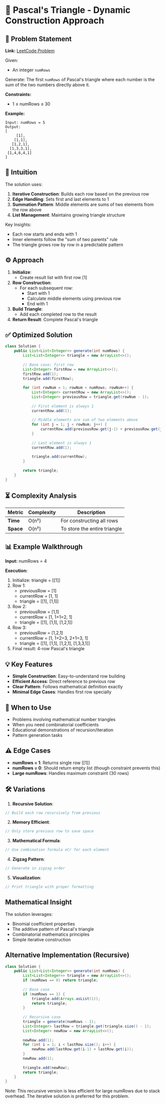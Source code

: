 # 🔺 Pascal's Triangle - Dynamic Construction Approach

## 📜 Problem Statement
**Link:** [LeetCode Problem](https://leetcode.com/problems/pascals-triangle/?envType=daily-question&envId=2025-08-01)

Given:
- An integer `numRows`

Generate:
The first `numRows` of Pascal's triangle where each number is the sum of the two numbers directly above it.

**Constraints:**
- 1 ≤ numRows ≤ 30

**Example:**
```text
Input: numRows = 5
Output:
[
     [1],
    [1,1],
   [1,2,1],
  [1,3,3,1],
 [1,4,6,4,1]
]
```

## 🧠 Intuition
The solution uses:
1. **Iterative Construction**: Builds each row based on the previous row
2. **Edge Handling**: Sets first and last elements to 1
3. **Summation Pattern**: Middle elements are sums of two elements from the row above
4. **List Management**: Maintains growing triangle structure

Key Insights:
- Each row starts and ends with 1
- Inner elements follow the "sum of two parents" rule
- The triangle grows row by row in a predictable pattern

## ⚙️ Approach
1. **Initialize**:
   - Create result list with first row [1]
2. **Row Construction**:
   - For each subsequent row:
     - Start with 1
     - Calculate middle elements using previous row
     - End with 1
3. **Build Triangle**:
   - Add each completed row to the result
4. **Return Result**: Complete Pascal's triangle

## ✅ Optimized Solution
```java
class Solution {
    public List<List<Integer>> generate(int numRows) {
        List<List<Integer>> triangle = new ArrayList<>();
        
        // Base case: first row
        List<Integer> firstRow = new ArrayList<>();
        firstRow.add(1);
        triangle.add(firstRow);
        
        for (int rowNum = 1; rowNum < numRows; rowNum++) {
            List<Integer> currentRow = new ArrayList<>();
            List<Integer> previousRow = triangle.get(rowNum - 1);
            
            // First element is always 1
            currentRow.add(1);
            
            // Middle elements are sum of two elements above
            for (int j = 1; j < rowNum; j++) {
                currentRow.add(previousRow.get(j-1) + previousRow.get(j));
            }
            
            // Last element is always 1
            currentRow.add(1);
            
            triangle.add(currentRow);
        }
        
        return triangle;
    }
}
```

## ⏳ Complexity Analysis
| Metric          | Complexity | Description |
|-----------------|------------|-------------|
| **Time**        | O(n²)      | For constructing all rows |
| **Space**       | O(n²)      | To store the entire triangle |

## 📊 Example Walkthrough
**Input:** numRows = 4

**Execution:**
1. Initialize: triangle = [[1]]
2. Row 1:
   - previousRow = [1]
   - currentRow = [1, 1]
   - triangle = [[1], [1,1]]
3. Row 2:
   - previousRow = [1,1]
   - currentRow = [1, 1+1=2, 1]
   - triangle = [[1], [1,1], [1,2,1]]
4. Row 3:
   - previousRow = [1,2,1]
   - currentRow = [1, 1+2=3, 2+1=3, 1]
   - triangle = [[1], [1,1], [1,2,1], [1,3,3,1]]
5. Final result: 4-row Pascal's triangle

## 💡 Key Features
- **Simple Construction**: Easy-to-understand row building
- **Efficient Access**: Direct reference to previous row
- **Clear Pattern**: Follows mathematical definition exactly
- **Minimal Edge Cases**: Handles first row specially

## 🚀 When to Use
- Problems involving mathematical number triangles
- When you need combinatorial coefficients
- Educational demonstrations of recursion/iteration
- Pattern generation tasks

## ⚠️ Edge Cases
- **numRows = 1**: Returns single row [[1]]
- **numRows = 0**: Should return empty list (though constraint prevents this)
- **Large numRows**: Handles maximum constraint (30 rows)

## 🛠 Variations
1. **Recursive Solution**:
```java
// Build each row recursively from previous
```

2. **Memory Efficient**:
```java
// Only store previous row to save space
```

3. **Mathematical Formula**:
```java
// Use combination formula nCr for each element
```

4. **Zigzag Pattern**:
```java
// Generate in zigzag order
```

5. **Visualization**:
```java
// Print triangle with proper formatting
```

## Mathematical Insight
The solution leverages:
- Binomial coefficient properties
- The additive pattern of Pascal's triangle
- Combinatorial mathematics principles
- Simple iterative construction

## Alternative Implementation (Recursive)
```java
class Solution {
    public List<List<Integer>> generate(int numRows) {
        List<List<Integer>> triangle = new ArrayList<>();
        if (numRows == 0) return triangle;
        
        // Base case
        if (numRows == 1) {
            triangle.add(Arrays.asList(1));
            return triangle;
        }
        
        // Recursive case
        triangle = generate(numRows - 1);
        List<Integer> lastRow = triangle.get(triangle.size() - 1);
        List<Integer> newRow = new ArrayList<>();
        
        newRow.add(1);
        for (int i = 1; i < lastRow.size(); i++) {
            newRow.add(lastRow.get(i-1) + lastRow.get(i));
        }
        newRow.add(1);
        
        triangle.add(newRow);
        return triangle;
    }
}
```
Note: This recursive version is less efficient for large numRows due to stack overhead. The iterative solution is preferred for this problem.
